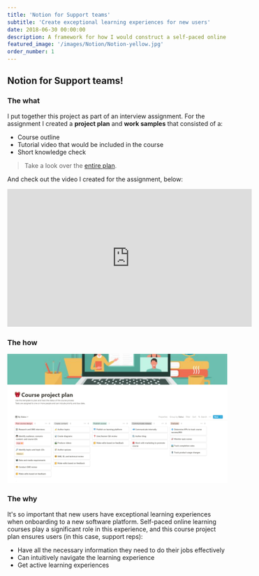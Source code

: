 ```yaml
---
title: 'Notion for Support teams'
subtitle: 'Create exceptional learning experiences for new users'
date: 2018-06-30 00:00:00
description: A framework for how I would construct a self-paced online course to teach a Support team how to use Notion.
featured_image: '/images/Notion/Notion-yellow.jpg'
order_number: 1
---
```




## Notion for Support teams! 

### The what
I put together this project as part of an interview assignment. For the assignment I created a **project plan** and **work samples** that consisted of a:

 - Course outline
 - Tutorial video that would be included in the course
 - Short knowledge check

> Take a look over the [entire plan](https://katieslearnings.com/assets/Notion-for-Support-Teams.pdf).

And check out the video I created for the assignment, below:

<iframe width="560" height="315" src="https://www.youtube.com/embed/Egl1VEOhELw" frameborder="0" allow="accelerometer; autoplay; clipboard-write; encrypted-media; gyroscope; picture-in-picture" allowfullscreen></iframe>

### The how

![Course project plan](../images/Notion/Course-plan-process.png)

### The why
It's so important that new users have exceptional learning experiences when onboarding to a new software platform. Self-paced online learning courses play a significant role in this experience, and this course project plan ensures users (in this case, support reps):

 - Have all the necessary information they need to do their jobs effectively
 - Can intuitively navigate the learning experience
 - Get active learning experiences







